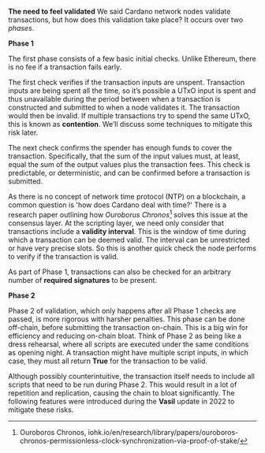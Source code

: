 **The need to feel validated** 
We said Cardano network nodes validate transactions, but how does this validation take place? It occurs over two *phases*.

**Phase 1**

The first phase consists of a few basic initial checks. Unlike Ethereum, there is no fee if a transaction fails early.  

The first check verifies if the transaction inputs are unspent. Transaction inputs are being spent all the time, so it’s possible a UTxO input is spent and thus unavailable during the period between when a transaction is constructed and submitted to when a node validates it. The transaction would then be invalid. If multiple transactions try to spend the same UTxO, this is known as **contention**. We’ll discuss some techniques to mitigate this risk later.

The next check confirms the spender has enough funds to cover the transaction. Specifically, that the sum of the input values must, at least, equal the sum of the output values plus the transaction fees. This check is predictable, or deterministic, and can be confirmed before a transaction is submitted.

As there is no concept of network time protocol (NTP) on a blockchain, a common question is 'how does Cardano deal with time?' There is a research paper outlining how *Ouroborus Chronos*[^1] solves this issue at the consensus layer. At the scripting layer, we need only consider that transactions include a **validity interval**. This is the window of time during which a transaction can be deemed valid. The interval can be unrestricted or have very precise slots. So this is another quick check the node performs to verify if the transaction is valid. 

As part of Phase 1, transactions can also be checked for an arbitrary number of **required signatures** to be present.

**Phase 2**

Phase 2 of validation, which only happens after all Phase 1 checks are passed, is more rigorous with harsher penalties. This phase can be done off-chain, before submitting the transaction on-chain. This is a big win for efficiency and reducing on-chain bloat. Think of Phase 2 as being like a dress rehearsal, where all scripts are executed under the same conditions as opening night. A transaction might have multiple script inputs, in which case, they must all return **True** for the transaction to be valid. 

Although possibly counterintuitive, the transaction itself needs to include all scripts that need to be run during Phase 2. This would result in a lot of repetition and replication, causing the chain to bloat significantly. The following features were introduced during the **Vasil** update in 2022 to mitigate these risks.

[^1]: Ouroboros Chronos, iohk.io/en/research/library/papers/ouroboros-chronos-permissionless-clock-synchronization-via-proof-of-stake/
